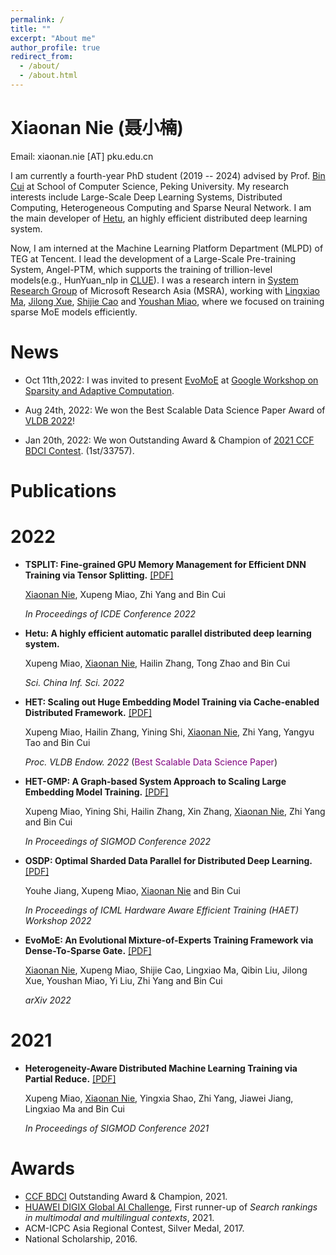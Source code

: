 ```yaml
---
permalink: /
title: ""
excerpt: "About me"
author_profile: true
redirect_from: 
  - /about/
  - /about.html
---
```

Xiaonan Nie (聂小楠)
====
Email: xiaonan.nie [AT] pku.edu.cn

I am currently a fourth-year PhD student (2019 -- 2024) advised by Prof. [Bin Cui](https://cuibinpku.github.io) at School of Computer Science, Peking University. My research interests include Large-Scale Deep Learning Systems, Distributed Computing, Heterogeneous Computing and Sparse Neural Network. I am the main developer of [Hetu](https://hsword.github.io/projects/hetu/), an highly efficient distributed deep learning system.

Now, I am interned at the Machine Learning Platform Department (MLPD) of TEG at Tencent. I lead the development of a Large-Scale Pre-training System, Angel-PTM, which supports the training of trillion-level models(e.g., HunYuan_nlp in [CLUE](https://cluebenchmarks.com/rank.html)). I was a research intern in [System Research Group](https://www.microsoft.com/en-us/research/group/systems-and-networking-research-group-asia/) of Microsoft Research Asia (MSRA), working with [Lingxiao Ma](https://xysmlx.github.io), [Jilong Xue](https://www.microsoft.com/en-us/research/people/jxue/), [Shijie Cao](https://www.microsoft.com/en-us/research/people/shijiecao/) and [Youshan Miao](https://www.microsoft.com/en-us/research/people/yomia/), where we focused on training sparse MoE models efficiently.

News
=====
+ Oct 11th,2022: I was invited to present [EvoMoE](https://arxiv.org/abs/2112.14397) at [Google Workshop on Sparsity and Adaptive Computation](https://rsvp.withgoogle.com/events/googleworkshopsparsityadaptivecomputation-2022).

+ Aug 24th, 2022: We won the Best Scalable Data Science Paper Award of [VLDB 2022](https://vldb.org/2022/?conference-awards)!

+ Jan 20th, 2022: We won Outstanding Award & Champion of [2021 CCF BDCI Contest](https://mp.weixin.qq.com/s/hSoDMVMZApQxaiNqh2jUSg). (1st/33757).

Publications
=====

2022
======
+ **TSPLIT: Fine-grained GPU Memory Management for Efficient DNN Training via Tensor Splitting.** [[PDF]](https://ieeexplore.ieee.org/document/9835178)

  <u>Xiaonan Nie</u>,  Xupeng Miao, Zhi Yang and Bin Cui

  *In Proceedings of ICDE Conference 2022*

+ **Hetu: A highly efficient automatic parallel distributed deep learning system.**

  Xupeng Miao, <u>Xiaonan Nie</u>, Hailin Zhang, Tong Zhao and Bin Cui

  *Sci. China Inf. Sci. 2022*

+ **HET: Scaling out Huge Embedding Model Training via Cache-enabled Distributed Framework.** [[PDF]](https://dl.acm.org/doi/10.14778/3489496.3489511)

  Xupeng Miao, Hailin Zhang, Yining Shi,  <u>Xiaonan Nie</u>, Zhi Yang, Yangyu Tao and Bin Cui

  *Proc. VLDB Endow. 2022* (<font color=purple>Best Scalable Data Science Paper</font>)

+ **HET-GMP: A Graph-based System Approach to Scaling Large Embedding Model Training.** [[PDF]](https://dl.acm.org/doi/10.1145/3514221.3517902)

  Xupeng Miao, Yining Shi, Hailin Zhang,  Xin Zhang, <u>Xiaonan Nie</u>, Zhi Yang and Bin Cui

  *In Proceedings of SIGMOD Conference 2022*

+ **OSDP: Optimal Sharded Data Parallel for Distributed Deep Learning.** [[PDF]](https://arxiv.org/abs/2209.13258)

  Youhe Jiang,  Xupeng Miao, <u>Xiaonan Nie</u> and Bin Cui

  *In Proceedings of ICML Hardware Aware Efficient Training (HAET) Workshop 2022*

+ **EvoMoE: An Evolutional Mixture-of-Experts Training Framework via Dense-To-Sparse Gate.** [[PDF]](https://arxiv.org/abs/2112.14397)

  <u>Xiaonan Nie</u>, Xupeng Miao, Shijie Cao, Lingxiao Ma, Qibin Liu, Jilong Xue, Youshan Miao, Yi Liu, Zhi Yang and Bin Cui

  *arXiv 2022*

2021
=====
+ **Heterogeneity-Aware Distributed Machine Learning Training via Partial Reduce.** [[PDF]](https://dl.acm.org/doi/10.1145/3448016.3452773)

  Xupeng Miao, <u>Xiaonan Nie</u>, Yingxia Shao, Zhi Yang, Jiawei Jiang, Lingxiao Ma and Bin Cui

  *In Proceedings of SIGMOD Conference 2021*

Awards
====
+ [CCF BDCI](https://www.datafountain.cn/special/BDCI2021) Outstanding Award & Champion, 2021.
+ [HUAWEI DIGIX Global AI Challenge](https://developer.huawei.com/consumer/cn/activity/digixActivity/digixWinnersDetail/201621215957378831), First runner-up of *Search rankings in multimodal and multilingual contexts*, 2021.
+ ACM-ICPC Asia Regional Contest, Silver Medal, 2017.
+ National Scholarship, 2016.